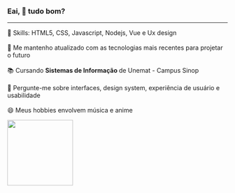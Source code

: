 ### Eai, 👋 tudo bom?
----
  📌 Skills: HTML5, CSS, Javascript, Nodejs, Vue e Ux design  <br>
  <br>
  💙 Me mantenho atualizado com as tecnologias mais recentes para projetar o futuro <br>
  <br>
  📚 Cursando <b> Sistemas de Informação </b> de Unemat - Campus Sinop  <br>
  <br>
  🚀 Pergunte-me sobre interfaces, design system, experiência de usuário e usabilidade <br>
  <br>
  😄 Meus hobbies envolvem música e anime <br>
<p align="left">
  <img height="150em" src="https://github-readme-stats.vercel.app/api/top-langs/?username=jhonatanborg&layout=compact&hide=php" />

</p>
